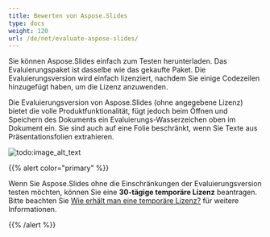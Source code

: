 ```yaml
---
title: Bewerten von Aspose.Slides
type: docs
weight: 120
url: /de/net/evaluate-aspose-slides/
---
```



Sie können Aspose.Slides einfach zum Testen herunterladen. Das Evaluierungspaket ist dasselbe wie das gekaufte Paket. Die Evaluierungsversion wird einfach lizenziert, nachdem Sie einige Codezeilen hinzugefügt haben, um die Lizenz anzuwenden. 

Die Evaluierungsversion von Aspose.Slides (ohne angegebene Lizenz) bietet die volle Produktfunktionalität, fügt jedoch beim Öffnen und Speichern des Dokuments ein Evaluierungs-Wasserzeichen oben im Dokument ein. Sie sind auch auf eine Folie beschränkt, wenn Sie Texte aus Präsentationsfolien extrahieren. 


![todo:image_alt_text](evaluate-aspose-slides_1.png)

{{% alert color="primary" %}} 

Wenn Sie Aspose.Slides ohne die Einschränkungen der Evaluierungsversion testen möchten, können Sie eine **30-tägige temporäre Lizenz** beantragen. Bitte beachten Sie [Wie erhält man eine temporäre Lizenz?](https://purchase.aspose.com/temporary-license) für weitere Informationen.

{{% /alert %}}